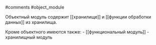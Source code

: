 #comments  #object_module


Объектный модуль содержит [[хранилище]] и [[функции обработки данных]] из хранилища.

Кроме объектного имеются также:
	- [[функциональный модуль]]
	- хранилищный модуль  
		